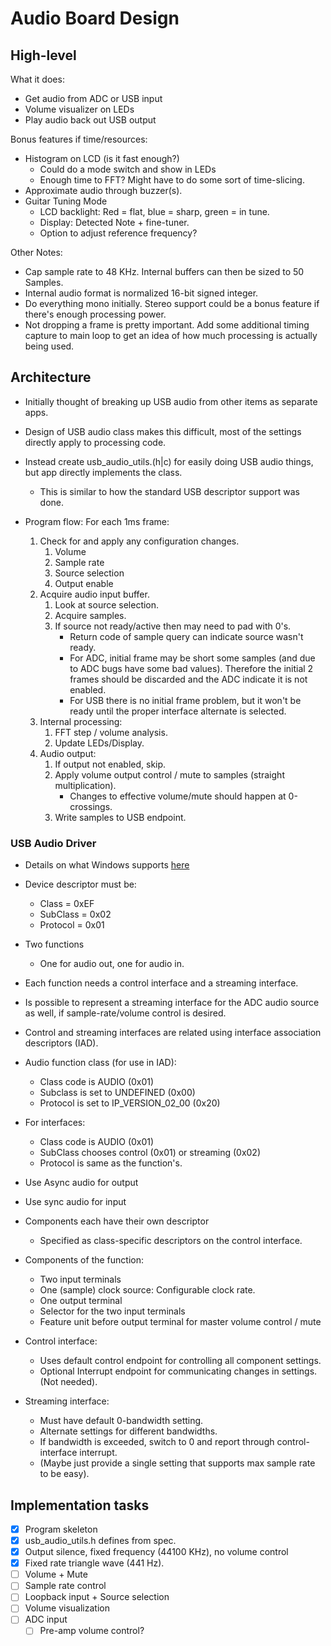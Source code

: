 # Audio Board Design

## High-level

What it does:

- Get audio from ADC or USB input
- Volume visualizer on LEDs
- Play audio back out USB output

Bonus features if time/resources:

- Histogram on LCD (is it fast enough?)
  - Could do a mode switch and show in LEDs
  - Enough time to FFT? Might have to do some sort of time-slicing.
- Approximate audio through buzzer(s).
- Guitar Tuning Mode
  - LCD backlight: Red = flat, blue = sharp, green = in tune.
  - Display: Detected Note + fine-tuner.
  - Option to adjust reference frequency?

Other Notes:

- Cap sample rate to 48 KHz. Internal buffers can then be sized to 50 Samples.
- Internal audio format is normalized 16-bit signed integer.
- Do everything mono initially. Stereo support could be a bonus feature if there's enough processing power.
- Not dropping a frame is pretty important. Add some additional timing capture to main loop to get an idea of how much processing is actually being used.

## Architecture

- Initially thought of breaking up USB audio from other items as separate apps.
- Design of USB audio class makes this difficult, most of the settings directly apply to processing code.
- Instead create usb_audio_utils.(h|c) for easily doing USB audio things, but app directly implements the class.
  - This is similar to how the standard USB descriptor support was done.

- Program flow: For each 1ms frame:
  1. Check for and apply any configuration changes.
     1. Volume
     2. Sample rate
     3. Source selection
     4. Output enable
  2. Acquire audio input buffer.
     1. Look at source selection.
     2. Acquire samples.
     3. If source not ready/active then may need to pad with 0's.
        - Return code of sample query can indicate source wasn't ready.
        - For ADC, initial frame may be short some samples (and due to ADC bugs have some bad values). Therefore the initial 2 frames should be discarded and the ADC indicate it is not enabled.
        - For USB there is no initial frame problem, but it won't be ready until the proper interface alternate is selected.
  3. Internal processing:
     1. FFT step / volume analysis.
     2. Update LEDs/Display.
  4. Audio output:
     1. If output not enabled, skip.
     2. Apply volume output control / mute to samples (straight multiplication).
        - Changes to effective volume/mute should happen at 0-crossings.
     3. Write samples to USB endpoint.

### USB Audio Driver

- Details on what Windows supports [here](https://learn.microsoft.com/en-us/windows-hardware/drivers/audio/usb-2-0-audio-drivers)

- Device descriptor must be:
  - Class = 0xEF
  - SubClass = 0x02
  - Protocol = 0x01

- Two functions
  - One for audio out, one for audio in.
- Each function needs a control interface and a streaming interface.
- Is possible to represent a streaming interface for the ADC audio source as well, if sample-rate/volume control is desired.
- Control and streaming interfaces are related using interface association descriptors (IAD).
- Audio function class (for use in IAD):
  - Class code is AUDIO (0x01)
  - Subclass is set to UNDEFINED (0x00)
  - Protocol is set to IP_VERSION_02_00 (0x20)

- For interfaces:
  - Class code is AUDIO (0x01)
  - SubClass chooses control (0x01) or streaming (0x02)
  - Protocol is same as the function's.

- Use Async audio for output
- Use sync audio for input

- Components each have their own descriptor
  - Specified as class-specific descriptors on the control interface.
- Components of the function:
  - Two input terminals
  - One (sample) clock source: Configurable clock rate.
  - One output terminal
  - Selector for the two input terminals
  - Feature unit before output terminal for master volume control / mute

- Control interface:
  - Uses default control endpoint for controlling all component settings.
  - Optional Interrupt endpoint for communicating changes in settings. (Not needed).
- Streaming interface:
  - Must have default 0-bandwidth setting.
  - Alternate settings for different bandwidths.
  - If bandwidth is exceeded, switch to 0 and report through control-interface interrupt.
  - (Maybe just provide a single setting that supports max sample rate to be easy).

## Implementation tasks

- [X] Program skeleton
- [X] usb_audio_utils.h defines from spec.
- [X] Output silence, fixed frequency (44100 KHz), no volume control
- [X] Fixed rate triangle wave (441 Hz).
- [ ] Volume + Mute
- [ ] Sample rate control
- [ ] Loopback input + Source selection
- [ ] Volume visualization
- [ ] ADC input
  - [ ] Pre-amp volume control?
